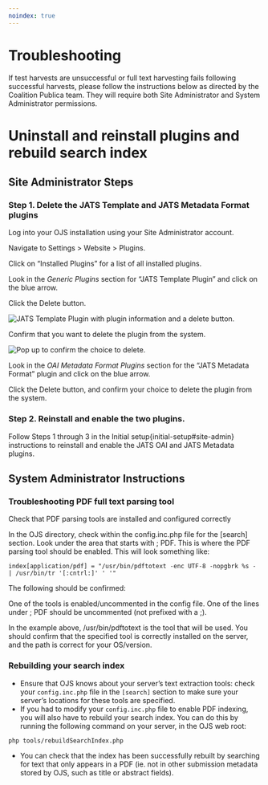 ```yaml
---
noindex: true
---
```

# Troubleshooting
If test harvests are unsuccessful or full text harvesting fails following successful harvests, please follow the instructions below as directed by the Coalition Publica team. They will require both Site Administrator and System Administrator permissions. 

# Uninstall and reinstall plugins and rebuild search index

## Site Administrator Steps

### Step 1. Delete the JATS Template and JATS Metadata Format plugins

Log into your OJS installation using your Site Administrator account.

Navigate to Settings > Website > Plugins.

Click on “Installed Plugins” for a list of all installed plugins.

Look in the *Generic Plugins* section for “JATS Template Plugin” and click on the blue arrow. 

Click the Delete button.

![JATS Template Plugin with plugin information and a delete button.](./assets/DeleteJatsTemplate.png)

Confirm that you want to delete the plugin from the system.

![Pop up to confirm the choice to delete.](./assets/ConfirmDeleteJatsTemplate.png)

Look in the *OAI Metadata Format Plugins* section for the “JATS Metadata Format” plugin and click on the blue arrow. 

Click the Delete button, and confirm your choice to delete the plugin from the system.

### Step 2. Reinstall and enable the two plugins.

Follow Steps 1 through 3 in the Initial setup{initial-setup#site-admin} instructions to reinstall and enable the JATS OAI and JATS Metadata plugins.

## System Administrator Instructions

### Troubleshooting PDF full text parsing tool

Check that PDF parsing tools are installed and configured correctly

In the OJS directory, check within the config.inc.php file for the [search] section. Look under the area that starts with ; PDF. This is where the PDF parsing tool should be enabled. This will look something like:

```
index[application/pdf] = "/usr/bin/pdftotext -enc UTF-8 -nopgbrk %s - | /usr/bin/tr '[:cntrl:]' ' '"
```

The following should be confirmed:

One of the tools is enabled/uncommented in the config file. 
One of the lines under ; PDF should be uncommented (not prefixed with a ;).

In the example above, /usr/bin/pdftotext is the tool that will be used. You should confirm that the specified tool is correctly installed on the server, and the path is correct for your OS/version.

### Rebuilding your search index

* Ensure that OJS knows about your server’s text extraction tools: check your `config.inc.php` file in the `[search]` section to make sure your server’s locations for these tools are specified.
* If you had to modify your `config.inc.php` file to enable PDF indexing, you will also have to rebuild your search index. You can do this by running the following command on your server, in the OJS web root:

```
php tools/rebuildSearchIndex.php
```

* You can check that the index has been successfully rebuilt by searching for text that only appears in a PDF (ie. not in other submission metadata stored by OJS, such as title or abstract fields).


